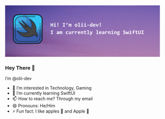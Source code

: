 ![Header](./banner.png)
### Hey There 👋
I’m @olii-dev
- 👀 I’m interested in Technology, Gaming
- 🌱 I’m currently learning SwiftUI
- 📫 How to reach me? Through my email
- 😄 Pronouns: He/Him
- ⚡ Fun fact: I like apples 🍎 and Apple 

<!---
olii-dev/olii-dev is a ✨ special ✨ repository because its `README.md` (this file) appears on your GitHub profile.
You can click the Preview link to take a look at your changes.
--->
